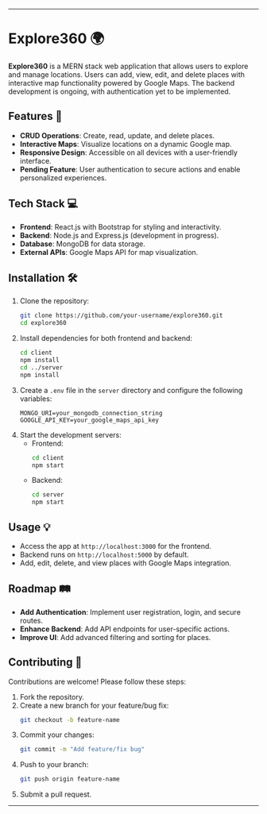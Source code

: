 

---

# Explore360 🌍  
**Explore360** is a MERN stack web application that allows users to explore and manage locations. Users can add, view, edit, and delete places with interactive map functionality powered by Google Maps. The backend development is ongoing, with authentication yet to be implemented.

## Features 🚀  
- **CRUD Operations**: Create, read, update, and delete places.  
- **Interactive Maps**: Visualize locations on a dynamic Google map.  
- **Responsive Design**: Accessible on all devices with a user-friendly interface.  
- **Pending Feature**: User authentication to secure actions and enable personalized experiences.

## Tech Stack 💻  
- **Frontend**: React.js with Bootstrap for styling and interactivity.  
- **Backend**: Node.js and Express.js (development in progress).  
- **Database**: MongoDB for data storage.  
- **External APIs**: Google Maps API for map visualization.  

## Installation 🛠️  
1. Clone the repository:  
   ```bash
   git clone https://github.com/your-username/explore360.git
   cd explore360
   ```
2. Install dependencies for both frontend and backend:  
   ```bash
   cd client
   npm install
   cd ../server
   npm install
   ```
3. Create a `.env` file in the `server` directory and configure the following variables:  
   ```env
   MONGO_URI=your_mongodb_connection_string
   GOOGLE_API_KEY=your_google_maps_api_key
   ```
4. Start the development servers:  
   - Frontend:  
     ```bash
     cd client
     npm start
     ```
   - Backend:  
     ```bash
     cd server
     npm start
     ```

## Usage 💡  
- Access the app at `http://localhost:3000` for the frontend.  
- Backend runs on `http://localhost:5000` by default.  
- Add, edit, delete, and view places with Google Maps integration.

## Roadmap 🛤️  
- **Add Authentication**: Implement user registration, login, and secure routes.  
- **Enhance Backend**: Add API endpoints for user-specific actions.  
- **Improve UI**: Add advanced filtering and sorting for places.  

## Contributing 🤝  
Contributions are welcome! Please follow these steps:  
1. Fork the repository.  
2. Create a new branch for your feature/bug fix:  
   ```bash
   git checkout -b feature-name
   ```
3. Commit your changes:  
   ```bash
   git commit -m "Add feature/fix bug"
   ```
4. Push to your branch:  
   ```bash
   git push origin feature-name
   ```
5. Submit a pull request.

---

